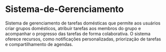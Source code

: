 # Sistema-de-Gerenciamento
Sistema de gerenciamento de tarefas domésticas que permite aos usuários criar grupos domésticos, atribuir tarefas aos membros do grupo e acompanhar o progresso das tarefas de forma colaborativa. O sistema oferece recursos, como notificações personalizadas, priorização de tarefas e compartilhamento de agendas.

